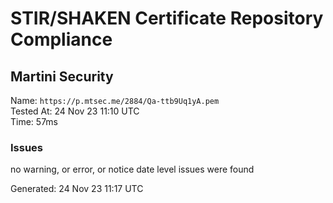 # STIR/SHAKEN Certificate Repository Compliance

## Martini Security

Name: `https://p.mtsec.me/2884/Qa-ttb9Uq1yA.pem`\
Tested At: 24 Nov 23 11:10 UTC\
Time: 57ms

### Issues

no warning, or error, or notice date level issues were found

Generated: 24 Nov 23 11:17 UTC